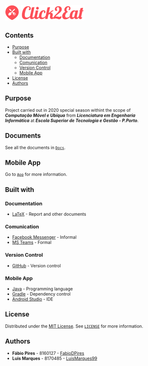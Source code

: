 # <img src="Docs/Logos/LogoLightTheme.png" alt="Logo" height="50"/> <img src="Docs/Logos/LettersLightTheme.png" alt="Logo" height="50"/>

## Contents

- [Purpose](#purpose)
- [Built with](#built-with)
  - [Documentation](#documentation)
  - [Comunication](#comunication)
  - [Version Control](#version-control)
  - [Mobile App](#mobile-app)
- [License](#license)
- [Authors](#authors)

## Purpose

Project carried out in 2020 special season withint the scope of ***Computação Móvel e Ubíqua***  from ***Licenciatura em Engenharia Informática*** at ***Escola Superior de Tecnologia e Gestão - P.Porto***.

## Documents

See all the documents in [`Docs`](Docs).

## Mobile App

Go to [`App`](App) for more information.

## Built with

### Documentation

- [LaTeX](https://www.latex-project.org/) - Report and other documents

### Comunication

- [Facebook Messenger](https://www.messenger.com/) - Informal
- [MS Teams](https://teams.microsoft.com/) - Formal

### Version Control

- [GitHub](https://github.com/) - Version control

### Mobile App

- [Java](https://java.com/) - Programming language
- [Gradle](https://gradle.org/) - Dependency control
- [Android Studio](https://developer.android.com/studio) - IDE

## License

Distributed under the [MIT License](https://choosealicense.com/licenses/mit/). See [`LICENSE`](LICENSE) for more information.

## Authors

- **Fábio Pires** - 8160127 - [FabioDPires](https://github.com/FabioDPires)
- **Luis Marques** - 8170485 - [LuisMarques99](https://github.com/LuisMarques99)